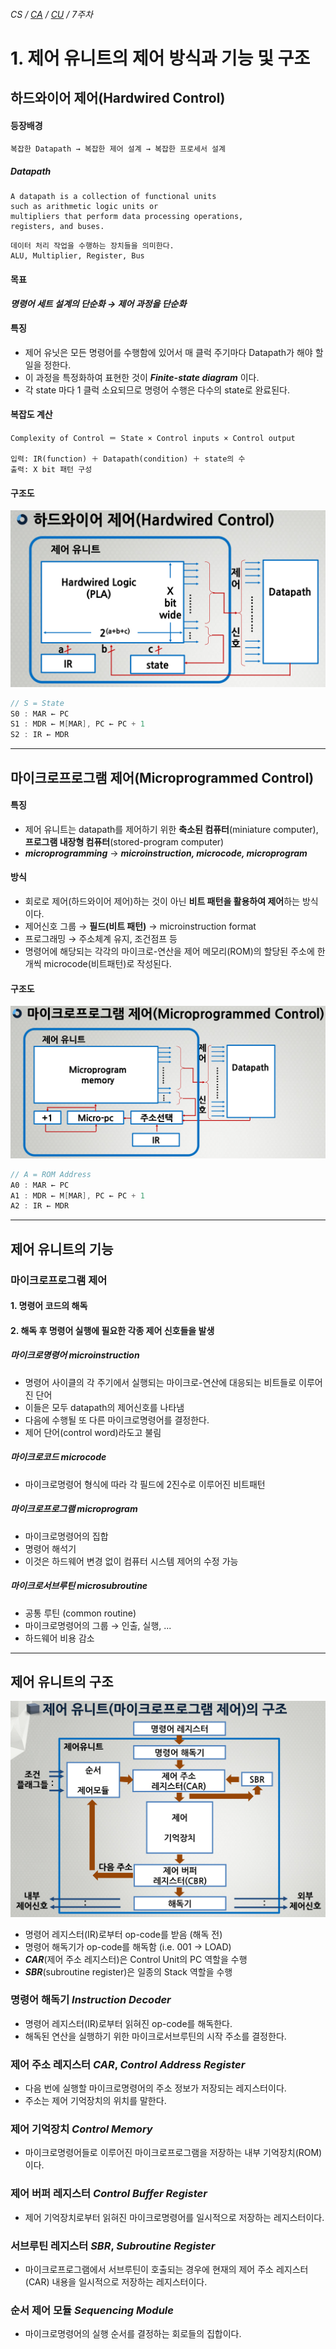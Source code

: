###### CS / [CA](../README.md) / [CU](./README.md) / 7주차

# 1. 제어 유니트의 제어 방식과 기능 및 구조

## 하드와이어 제어(Hardwired Control)

#### 등장배경

```
복잡한 Datapath → 복잡한 제어 설계 → 복잡한 프로세서 설계
```

##### _Datapath_

```WIKI
A datapath is a collection of functional units
such as arithmetic logic units or
multipliers that perform data processing operations,
registers, and buses.
```

```
데이터 처리 작업을 수행하는 장치들을 의미한다.
ALU, Multiplier, Register, Bus
```

#### 목표

**_명령어 세트 설계의 단순화 → 제어 과정을 단순화_**

#### 특징

-   제어 유닛은 모든 명령어를 수행함에 있어서
    매 클럭 주기마다 Datapath가 해야 할 일을 정한다.
-   이 과정을 특정화하여 표현한 것이 **_Finite-state diagram_** 이다.
-   각 state 마다 1 클럭 소요되므로 명령어 수행은
    다수의 state로 완료된다.

#### 복잡도 계산

```
Complexity of Control ＝ State × Control inputs × Control output

입력: IR(function) ＋ Datapath(condition) ＋ state의 수
출력: X bit 패턴 구성
```

#### 구조도

<p align=center>
    <img src="HardwiredControl.png">
</p>

```swift
// S = State
S0 : MAR ← PC
S1 : MDR ← M[MAR], PC ← PC + 1
S2 : IR ← MDR
```

---

## 마이크로프로그램 제어(Microprogrammed Control)

#### 특징

-   제어 유니트는 datapath를 제어하기 위한
    **축소된 컴퓨터**(miniature computer),
    **프로그램 내장형 컴퓨터**(stored-program computer)
-   **_microprogramming_** →
    **_microinstruction, microcode, microprogram_**

#### 방식

-   회로로 제어(하드와이어 제어)하는 것이 아닌
    **비트 패턴을 활용하여 제어**하는 방식이다.
-   제어신호 그룹 → **필드(비트 패턴)** → microinstruction format
-   프로그래밍 → 주소체계 유지, 조건점프 등
-   명령어에 해당되는 각각의 마이크로-연산을 제어 메모리(ROM)의
    할당된 주소에 한 개씩 microcode(비트패턴)로 작성된다.

#### 구조도

<p align=center>
    <img src="MicroprogrammedControl.png">
</p>

```swift
// A = ROM Address
A0 : MAR ← PC
A1 : MDR ← M[MAR], PC ← PC + 1
A2 : IR ← MDR
```

---

## 제어 유니트의 기능

### 마이크로프로그램 제어

#### 1. 명령어 코드의 해독

#### 2. 해독 후 명령어 실행에 필요한 각종 제어 신호들을 발생

##### 마이크로명령어 _microinstruction_

-   명령어 사이클의 각 주기에서 실행되는
    마이크로-연산에 대응되는 비트들로 이루어진 단어
-   이들은 모두 datapath의 제어신호를 나타냄
-   다음에 수행될 또 다른 마이크로명령어를 결정한다.
-   제어 단어(control word)라도고 불림

##### 마이크로코드 _microcode_

-   마이크로명령어 형식에 따라 각 필드에 2진수로 이루어진 비트패턴

##### 마이크로프로그램 _microprogram_

-   마이크로명령어의 집합
-   명령어 해석기
-   이것은 하드웨어 변경 없이
    컴퓨터 시스템 제어의 수정 가능

##### 마이크로서브루틴 _microsubroutine_

-   공통 루틴 (common routine)
-   마이크로명령어의 그룹 → 인출, 실행, ...
-   하드웨어 비용 감소

---

## 제어 유니트의 구조

<p align=center>
    <img src="ControlUnitArchitecture.png">
</p>

-   명령어 레지스터(IR)로부터 op-code를 받음 (해독 전)
-   명령어 해독기가 op-code를 해독함 (i.e. 001 → LOAD)
-   **_CAR_**(제어 주소 레지스터)은 Control Unit의 PC 역할을 수행
-   **_SBR_**(subroutine register)은 일종의 Stack 역할을 수행

### 명령어 해독기 _Instruction Decoder_

-   명령어 레지스터(IR)로부터 읽혀진 op-code를 해독한다.
-   해독된 연산을 실행하기 위한
    마이크로서브루틴의 시작 주소를 결정한다.

### 제어 주소 레지스터 _CAR_, _Control Address Register_

-   다음 번에 실행할 마이크로명령어의 주소 정보가
    저장되는 레지스터이다.
-   주소는 제어 기억장치의 위치를 말한다.

### 제어 기억장치 _Control Memory_

-   마이크로명령어들로 이루어진 마이크로프로그램을 저장하는
    내부 기억장치(ROM)이다.

### 제어 버퍼 레지스터 _Control Buffer Register_

-   제어 기억장치로부터 읽혀진 마이크로명령어를
    일시적으로 저장하는 레지스터이다.

### 서브루틴 레지스터 _SBR_, _Subroutine Register_

-   마이크로프로그램에서 서브루틴이 호출되는 경우에
    현재의 제어 주소 레지스터(CAR) 내용을
    일시적으로 저장하는 레지스터이다.

### 순서 제어 모듈 _Sequencing Module_

-   마이크로명령어의 실행 순서를 결정하는
    회로들의 집합이다.
